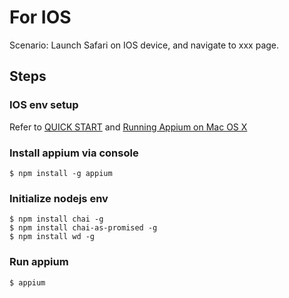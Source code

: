 # For IOS

Scenario: Launch Safari on IOS device, and navigate to xxx page.

## Steps

### IOS env setup

Refer to [QUICK START](http://appium.io/getting-started.html?lang=en) and [Running Appium on Mac OS X](http://appium.io/slate/en/master/?ruby#appium-on-real-android-devices)

### Install appium via console

```
$ npm install -g appium
```

### Initialize nodejs env

```
$ npm install chai -g
$ npm install chai-as-promised -g
$ npm install wd -g 
```
### Run appium

```
$ appium
```
